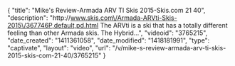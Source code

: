 {
    "title": "Mike's Review-Armada ARV TI Skis 2015-Skis.com 21 40",
    "description": "http:\/\/www.skis.com\/Armada-ARVti-Skis-2015\/367746P,default,pd.html The ARVti is a ski that has a totally different feeling than other Armada skis. The Hybrid...",
    "videoid": "3765215",
    "date_created": "1411361058",
    "date_modified": "1418181991",
    "type": "captivate",
    "layout": "video",
    "url": "\/v\/mike-s-review-armada-arv-ti-skis-2015-skis-com-21-40\/3765215"
}